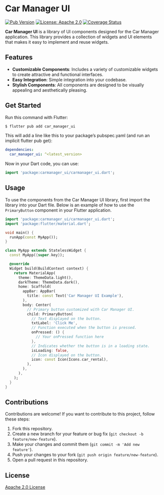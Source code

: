 # Car Manager UI

[![Pub Version](https://img.shields.io/pub/v/car_manager_ui.svg)](https://pub.dev/packages/car_manager_ui)
[![License: Apache 2.0](https://img.shields.io/badge/license-Apache%202.0-blue.svg)](https://opensource.org/licenses/Apache-2.0)
[![Coverage Status](https://coveralls.io/repos/github/dan-chez/car_manager_ui/badge.svg?branch=develop)](https://coveralls.io/github/dan-chez/car_manager_ui?branch=feature/update_github_actions)

**Car Manager UI** is a library of UI components designed for the Car Manager application. This library provides a collection of widgets and UI elements that makes it easy to implement and reuse widgets.

## Features

- **Customizable Components**: Includes a variety of customizable widgets to create attractive and functional interfaces.
- **Easy Integration**: Simple integration into your codebase.
- **Stylish Components**: All components are designed to be visually appealing and aesthetically pleasing.

## Get Started

Run this command with Flutter:

```bash
$ flutter pub add car_manager_ui
```

This will add a line like this to your package’s pubspec.yaml (and run an implicit flutter pub get):

```yaml
dependencies:
  car_manager_ui: ^<latest_version>
```

Now in your Dart code, you can use:

```dart
import 'package:carmanager_ui/carmanager_ui.dart';
```

## Usage

To use the components from the Car Manager UI library, first import the library into your Dart file. Below is an example of how to use the `PrimaryButton` component in your Flutter application.

```dart
import 'package:carmanager_ui/carmanager_ui.dart';
import 'package:flutter/material.dart';

void main() {
  runApp(const MyApp());
}

class MyApp extends StatelessWidget {
  const MyApp({super.key});

  @override
  Widget build(BuildContext context) {
    return MaterialApp(
      theme: ThemeData.light(),
      darkTheme: ThemeData.dark(),
      home: Scaffold(
        appBar: AppBar(
          title: const Text('Car Manager UI Example'),
        ),
        body: Center(
          // Primary button customized with Car Manager UI.
          child: PrimaryButton(
            // Text displayed on the button.
            txtLabel: 'Click Me',
            // Function executed when the button is pressed.
            onPressed: () {
              // Your onPressed function here
            },
            // Indicates whether the button is in a loading state.
            isLoading: false,
            // Icon displayed on the button.
            icon: const Icon(Icons.car_rental),
          ),
        ),
      ),
    );
  }
}
```

## Contributions

Contributions are welcome! If you want to contribute to this project, follow these steps:

1. Fork this repository.
2. Create a new branch for your feature or bug fix (`git checkout -b feature/new-feature`).
3. Make your changes and commit them (`git commit -m 'Add new feature'`).
4. Push your changes to your fork (`git push origin feature/new-feature`).
5. Open a pull request in this repository.

## License

[Apache 2.0 License](https://www.apache.org/licenses/LICENSE-2.0)

